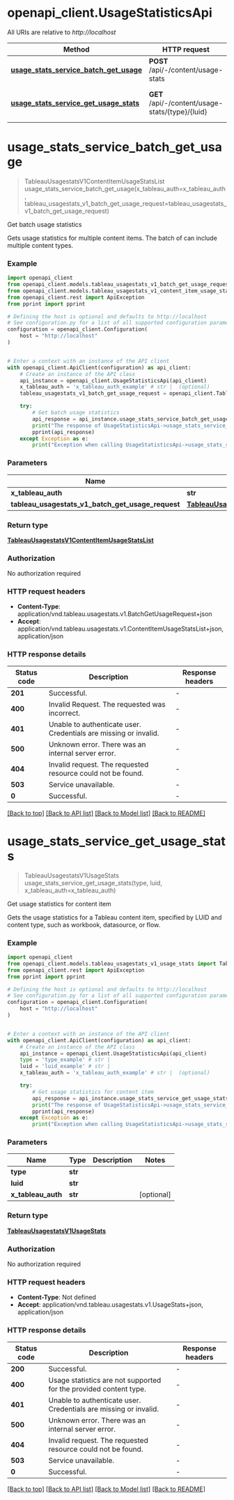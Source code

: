 # openapi_client.UsageStatisticsApi

All URIs are relative to *http://localhost*

Method | HTTP request | Description
------------- | ------------- | -------------
[**usage_stats_service_batch_get_usage**](UsageStatisticsApi.md#usage_stats_service_batch_get_usage) | **POST** /api/-/content/usage-stats | Get batch usage statistics
[**usage_stats_service_get_usage_stats**](UsageStatisticsApi.md#usage_stats_service_get_usage_stats) | **GET** /api/-/content/usage-stats/{type}/{luid} | Get usage statistics for content item


# **usage_stats_service_batch_get_usage**
> TableauUsagestatsV1ContentItemUsageStatsList usage_stats_service_batch_get_usage(x_tableau_auth=x_tableau_auth, tableau_usagestats_v1_batch_get_usage_request=tableau_usagestats_v1_batch_get_usage_request)

Get batch usage statistics

Gets usage statistics for multiple content items. The batch of can include multiple content types.

### Example


```python
import openapi_client
from openapi_client.models.tableau_usagestats_v1_batch_get_usage_request import TableauUsagestatsV1BatchGetUsageRequest
from openapi_client.models.tableau_usagestats_v1_content_item_usage_stats_list import TableauUsagestatsV1ContentItemUsageStatsList
from openapi_client.rest import ApiException
from pprint import pprint

# Defining the host is optional and defaults to http://localhost
# See configuration.py for a list of all supported configuration parameters.
configuration = openapi_client.Configuration(
    host = "http://localhost"
)


# Enter a context with an instance of the API client
with openapi_client.ApiClient(configuration) as api_client:
    # Create an instance of the API class
    api_instance = openapi_client.UsageStatisticsApi(api_client)
    x_tableau_auth = 'x_tableau_auth_example' # str |  (optional)
    tableau_usagestats_v1_batch_get_usage_request = openapi_client.TableauUsagestatsV1BatchGetUsageRequest() # TableauUsagestatsV1BatchGetUsageRequest |  (optional)

    try:
        # Get batch usage statistics
        api_response = api_instance.usage_stats_service_batch_get_usage(x_tableau_auth=x_tableau_auth, tableau_usagestats_v1_batch_get_usage_request=tableau_usagestats_v1_batch_get_usage_request)
        print("The response of UsageStatisticsApi->usage_stats_service_batch_get_usage:\n")
        pprint(api_response)
    except Exception as e:
        print("Exception when calling UsageStatisticsApi->usage_stats_service_batch_get_usage: %s\n" % e)
```



### Parameters


Name | Type | Description  | Notes
------------- | ------------- | ------------- | -------------
 **x_tableau_auth** | **str**|  | [optional] 
 **tableau_usagestats_v1_batch_get_usage_request** | [**TableauUsagestatsV1BatchGetUsageRequest**](TableauUsagestatsV1BatchGetUsageRequest.md)|  | [optional] 

### Return type

[**TableauUsagestatsV1ContentItemUsageStatsList**](TableauUsagestatsV1ContentItemUsageStatsList.md)

### Authorization

No authorization required

### HTTP request headers

 - **Content-Type**: application/vnd.tableau.usagestats.v1.BatchGetUsageRequest+json
 - **Accept**: application/vnd.tableau.usagestats.v1.ContentItemUsageStatsList+json, application/json

### HTTP response details

| Status code | Description | Response headers |
|-------------|-------------|------------------|
**201** | Successful. |  -  |
**400** | Invalid Request. The requested was incorrect. |  -  |
**401** | Unable to authenticate user. Credentials are missing or invalid. |  -  |
**500** | Unknown error. There was an internal server error. |  -  |
**404** | Invalid request. The requested resource could not be found. |  -  |
**503** | Service unavailable. |  -  |
**0** | Successful. |  -  |

[[Back to top]](#) [[Back to API list]](../README.md#documentation-for-api-endpoints) [[Back to Model list]](../README.md#documentation-for-models) [[Back to README]](../README.md)

# **usage_stats_service_get_usage_stats**
> TableauUsagestatsV1UsageStats usage_stats_service_get_usage_stats(type, luid, x_tableau_auth=x_tableau_auth)

Get usage statistics for content item

Gets the usage statistics for a Tableau content item, specified by LUID and content type, such as workbook, datasource, or flow.

### Example


```python
import openapi_client
from openapi_client.models.tableau_usagestats_v1_usage_stats import TableauUsagestatsV1UsageStats
from openapi_client.rest import ApiException
from pprint import pprint

# Defining the host is optional and defaults to http://localhost
# See configuration.py for a list of all supported configuration parameters.
configuration = openapi_client.Configuration(
    host = "http://localhost"
)


# Enter a context with an instance of the API client
with openapi_client.ApiClient(configuration) as api_client:
    # Create an instance of the API class
    api_instance = openapi_client.UsageStatisticsApi(api_client)
    type = 'type_example' # str | 
    luid = 'luid_example' # str | 
    x_tableau_auth = 'x_tableau_auth_example' # str |  (optional)

    try:
        # Get usage statistics for content item
        api_response = api_instance.usage_stats_service_get_usage_stats(type, luid, x_tableau_auth=x_tableau_auth)
        print("The response of UsageStatisticsApi->usage_stats_service_get_usage_stats:\n")
        pprint(api_response)
    except Exception as e:
        print("Exception when calling UsageStatisticsApi->usage_stats_service_get_usage_stats: %s\n" % e)
```



### Parameters


Name | Type | Description  | Notes
------------- | ------------- | ------------- | -------------
 **type** | **str**|  | 
 **luid** | **str**|  | 
 **x_tableau_auth** | **str**|  | [optional] 

### Return type

[**TableauUsagestatsV1UsageStats**](TableauUsagestatsV1UsageStats.md)

### Authorization

No authorization required

### HTTP request headers

 - **Content-Type**: Not defined
 - **Accept**: application/vnd.tableau.usagestats.v1.UsageStats+json, application/json

### HTTP response details

| Status code | Description | Response headers |
|-------------|-------------|------------------|
**200** | Successful. |  -  |
**400** | Usage statistics are not supported for the provided content type. |  -  |
**401** | Unable to authenticate user. Credentials are missing or invalid. |  -  |
**500** | Unknown error. There was an internal server error. |  -  |
**404** | Invalid request. The requested resource could not be found. |  -  |
**503** | Service unavailable. |  -  |
**0** | Successful. |  -  |

[[Back to top]](#) [[Back to API list]](../README.md#documentation-for-api-endpoints) [[Back to Model list]](../README.md#documentation-for-models) [[Back to README]](../README.md)

